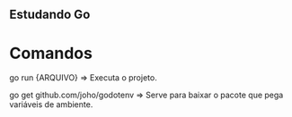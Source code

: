 ## Estudando Go

# Comandos

go run {ARQUIVO} => Executa o projeto.

go get github.com/joho/godotenv => Serve para baixar o pacote que pega variáveis de ambiente.

